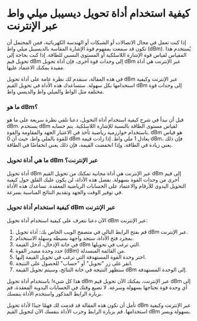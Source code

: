 كيفية استخدام أداة تحويل ديسيبل ميلي واط عبر الإنترنت
=====================================================

إذا كنت تعمل في مجال الاتصالات أو الشبكات أو الهندسة الكهربائية، فمن المحتمل أن تكون قد سمعت بمفهوم قوة الإشارة المقاسة بالديسيبل ميلي واط (dBm). يُستخدم هذا المقياس لقياس قوة الإشارة اللاسلكية أو المستوى النسبي للطاقة. إذا كنت بحاجة إلى تحويل قيم dBm إلى وحدات قوة أخرى، فإن أداة تحويل dBm عبر الإنترنت هي أداة مفيدة يمكنك الاعتماد عليها.

في هذه المقالة، سنقدم لك نظرة عامة على أداة تحويل dBm عبر الإنترنت وكيفية استخدامها بكل سهولة. ستساعدك هذه الأداة في تحويل القيم dBm إلى وحدات قوة مختلفة مثل الواط والميلي واط والديسي واط.

### ما هو dBm؟

قبل أن نبدأ في شرح كيفية استخدام أداة التحويل، دعنا نلقي نظرة سريعة على ما هو dBm. يستخدم dBm لقياس مستوى الطاقة بالنسبة للإشارة اللاسلكية. يتم حسابه باستخدام خوارزمية رياضية تأخذ في الاعتبار الجهد والمقاومة والقوة. dBm هو قياس للقوة بالملي واط، حيث أن 0 dBm يعادل 1 ملي واط. إذا زادت قيمة dBm، فإن ذلك يعني زيادة في الطاقة، وإذا انخفضت القيمة، فإن ذلك يعني انخفاضًا في الطاقة.

### ما هي أداة تحويل dBm عبر الإنترنت؟

أداة تحويل dBm عبر الإنترنت هي أداة مجانية تمكنك من تحويل القيم dBm إلى قيم أخرى من وحدات القوة بسهولة. بفضل هذه الأداة، لن يكون عليك القلق حول كيفية التحويل اليدوي للأرقام والاعتماد على الحسابات الرياضية المعقدة. تساعدك هذه الأداة في توفير الوقت والجهد وتقديم النتائج المناسبة بسرعة.

### كيفية استخدام أداة تحويل dBm عبر الإنترنت

الآن دعنا نتعرف على كيفية استخدام أداة تحويل dBm عبر الإنترنت:

1. قم بفتح الرابط التالي في متصفح الويب الخاص بك: أداة تحويل dBm عبر الإنترنت.
2. بمجرد فتح الأداة، ستجد واجهة بسيطة وسهلة الاستخدام.
3. في خانة الإدخال، أدخل القيمة dBm التي ترغب في تحويلها.
4. حدد وحدة مصدر القوة (dBm) من القائمة المنسدلة.
5. اختر وحدة القوة المستهدفة التي ترغب في تحويل القيمة إليها.
6. انقر على زر "تحويل" أو "حساب" للحصول على النتيجة.
7. ستظهر النتيجة في خانة النتائج، وسيتم تحويل القيمة dBm إلى الوحدة المستهدفة.

هذا كل شيء! باستخدام أداة تحويل dBm عبر الإنترنت، يمكنك الآن تحويل قيم dBm إلى أي وحدة قوة تحتاجها بسهولة وسرعة. لا تضيع وقتك في الحسابات اليدوية المعقدة، قم بزيارة الرابط المذكور واستخدم الأداة بنفسك.

نأمل أن تكون هذه المقالة قد قدمت لك فهمًا جيدًا لأداة تحويل dBm عبر الإنترنت وكيفية استخدامها. قم بزيارة الرابط وجرب الأداة بنفسك الآن لتحويل القيم dBm بسهولة ويسر.